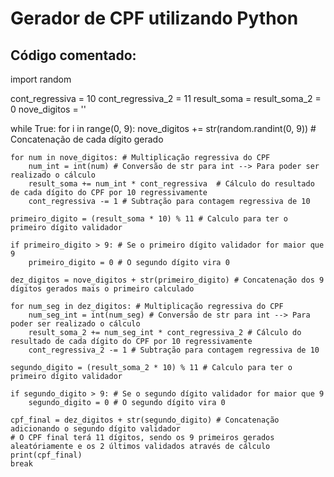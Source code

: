 # Gerador de CPF utilizando Python

## Código comentado:
import random

cont_regressiva = 10
cont_regressiva_2 = 11
result_soma = result_soma_2 = 0
nove_digitos = ''

while True:
    for i in range(0, 9):
        nove_digitos += str(random.randint(0, 9)) # Concatenação de cada dígito gerado

    for num in nove_digitos: # Multiplicação regressiva do CPF
        num_int = int(num) # Conversão de str para int --> Para poder ser realizado o cálculo
        result_soma += num_int * cont_regressiva  # Cálculo do resultado de cada dígito do CPF por 10 regressivamente
        cont_regressiva -= 1 # Subtração para contagem regressiva de 10

    primeiro_digito = (result_soma * 10) % 11 # Calculo para ter o primeiro dígito validador

    if primeiro_digito > 9: # Se o primeiro dígito validador for maior que 9
        primeiro_digito = 0 # O segundo dígito vira 0

    dez_digitos = nove_digitos + str(primeiro_digito) # Concatenação dos 9 dígitos gerados mais o primeiro calculado

    for num_seg in dez_digitos: # Multiplicação regressiva do CPF        
        num_seg_int = int(num_seg) # Conversão de str para int --> Para poder ser realizado o cálculo
        result_soma_2 += num_seg_int * cont_regressiva_2 # Cálculo do resultado de cada dígito do CPF por 10 regressivamente
        cont_regressiva_2 -= 1 # Subtração para contagem regressiva de 10

    segundo_digito = (result_soma_2 * 10) % 11 # Calculo para ter o primeiro dígito validador

    if segundo_digito > 9: # Se o segundo dígito validador for maior que 9
        segundo_digito = 0 # O segundo dígito vira 0

    cpf_final = dez_digitos + str(segundo_digito) # Concatenação adicionando o segundo dígito validador
    # O CPF final terá 11 dígitos, sendo os 9 primeiros gerados aleatóriamente e os 2 últimos validados através de cálculo
    print(cpf_final)
    break
